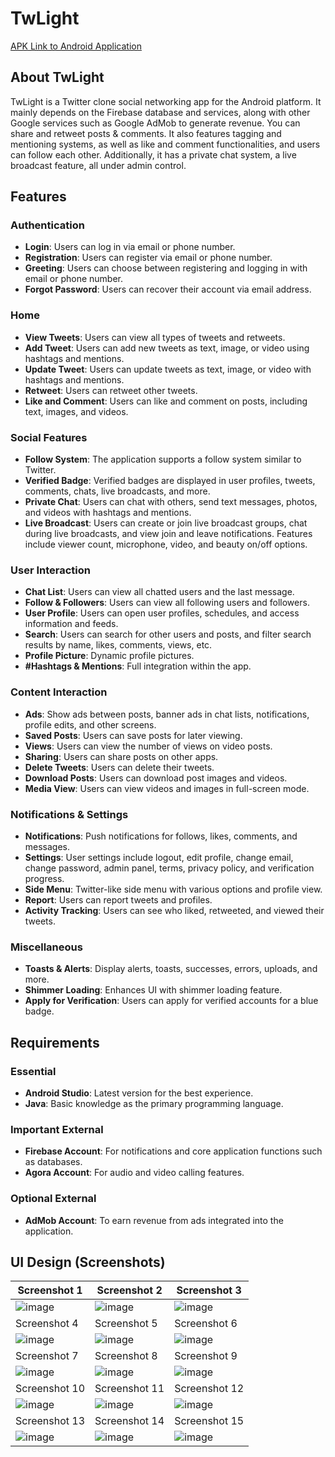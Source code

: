 # TwLight
[APK Link to Android Application](https://drive.google.com/file/d/1UmgGKjm3U9vziCc4DCFEneiRK4Ky7LOB/view?usp=sharing)



## About TwLight
TwLight is a Twitter clone social networking app for the Android platform. It mainly depends on the Firebase database and services, along with other Google services such as Google AdMob to generate revenue. You can share and retweet posts & comments. It also features tagging and mentioning systems, as well as like and comment functionalities, and users can follow each other. Additionally, it has a private chat system, a live broadcast feature, all under admin control.

## Features

### Authentication
- **Login**: Users can log in via email or phone number.
- **Registration**: Users can register via email or phone number.
- **Greeting**: Users can choose between registering and logging in with email or phone number.
- **Forgot Password**: Users can recover their account via email address.

### Home
- **View Tweets**: Users can view all types of tweets and retweets.
- **Add Tweet**: Users can add new tweets as text, image, or video using hashtags and mentions.
- **Update Tweet**: Users can update tweets as text, image, or video with hashtags and mentions.
- **Retweet**: Users can retweet other tweets.
- **Like and Comment**: Users can like and comment on posts, including text, images, and videos.

### Social Features
- **Follow System**: The application supports a follow system similar to Twitter.
- **Verified Badge**: Verified badges are displayed in user profiles, tweets, comments, chats, live broadcasts, and more.
- **Private Chat**: Users can chat with others, send text messages, photos, and videos with hashtags and mentions.
- **Live Broadcast**: Users can create or join live broadcast groups, chat during live broadcasts, and view join and leave notifications. Features include viewer count, microphone, video, and beauty on/off options.

### User Interaction
- **Chat List**: Users can view all chatted users and the last message.
- **Follow & Followers**: Users can view all following users and followers.
- **User Profile**: Users can open user profiles, schedules, and access information and feeds.
- **Search**: Users can search for other users and posts, and filter search results by name, likes, comments, views, etc.
- **Profile Picture**: Dynamic profile pictures.
- **#Hashtags & Mentions**: Full integration within the app.

### Content Interaction
- **Ads**: Show ads between posts, banner ads in chat lists, notifications, profile edits, and other screens.
- **Saved Posts**: Users can save posts for later viewing.
- **Views**: Users can view the number of views on video posts.
- **Sharing**: Users can share posts on other apps.
- **Delete Tweets**: Users can delete their tweets.
- **Download Posts**: Users can download post images and videos.
- **Media View**: Users can view videos and images in full-screen mode.

### Notifications & Settings
- **Notifications**: Push notifications for follows, likes, comments, and messages.
- **Settings**: User settings include logout, edit profile, change email, change password, admin panel, terms, privacy policy, and verification progress.
- **Side Menu**: Twitter-like side menu with various options and profile view.
- **Report**: Users can report tweets and profiles.
- **Activity Tracking**: Users can see who liked, retweeted, and viewed their tweets.

### Miscellaneous
- **Toasts & Alerts**: Display alerts, toasts, successes, errors, uploads, and more.
- **Shimmer Loading**: Enhances UI with shimmer loading feature.
- **Apply for Verification**: Users can apply for verified accounts for a blue badge.

## Requirements

### Essential
- **Android Studio**: Latest version for the best experience.
- **Java**: Basic knowledge as the primary programming language.

### Important External
- **Firebase Account**: For notifications and core application functions such as databases.
- **Agora Account**: For audio and video calling features.

### Optional External
- **AdMob Account**: To earn revenue from ads integrated into the application.

## UI Design (Screenshots)

| Screenshot 1                        | Screenshot 2                         | Screenshot 3                         |
|-------------------------------------|--------------------------------------|--------------------------------------|
| ![image](https://github.com/user-attachments/assets/5415fa3c-dd07-4796-adb5-cf9331bb219a) | ![image](https://github.com/user-attachments/assets/352a48e6-405c-49a7-8c7c-ca14c8df7508) | ![image](https://github.com/user-attachments/assets/dcc983ed-db5f-4d0b-a717-c9058f390712) |
| Screenshot 4                        | Screenshot 5                         | Screenshot 6                         |
| ![image](https://github.com/user-attachments/assets/93a11bd1-5202-4d63-b949-25876cdba86e) | ![image](https://github.com/user-attachments/assets/152bac1e-79a6-45aa-a374-7e9b9b9df1f8) | ![image](https://github.com/user-attachments/assets/52a8f009-6c83-4b1f-bdcf-90ff0fc536c1) |
| Screenshot 7                        | Screenshot 8                         | Screenshot 9                         |
| ![image](https://github.com/user-attachments/assets/c006a05b-5da1-43e3-beb0-ccac4b8df87f) | ![image](https://github.com/user-attachments/assets/1ba260c4-820c-4983-8082-04733ed5e280) | ![image](https://github.com/user-attachments/assets/3e24d8ea-71a0-4418-9606-bd1154c72393) |
| Screenshot 10                       | Screenshot 11                        | Screenshot 12                        |
| ![image](https://github.com/user-attachments/assets/74811aab-382e-4cc0-b5ff-8b047d2ee893) | ![image](https://github.com/user-attachments/assets/c45d8c4b-0ca8-47db-9616-aa8ef74feb40) | ![image](https://github.com/user-attachments/assets/270f47ee-6319-4d69-8afc-7d3f708572b0) |
| Screenshot 13                       | Screenshot 14                        | Screenshot 15                        |
| ![image](https://github.com/user-attachments/assets/d943b27a-a725-42fe-805f-61c5c195d9f5) | ![image](https://github.com/user-attachments/assets/1ab5702d-eb3d-4bc9-8fcd-c2aaf0860151) | ![image](https://github.com/user-attachments/assets/f51ba43d-d35a-4d56-84c7-9a5c6478849a) |
